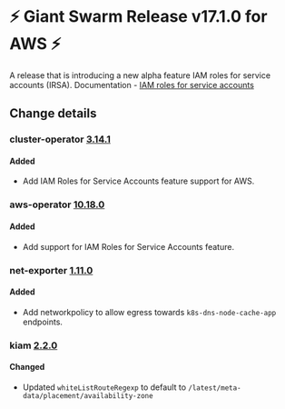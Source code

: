 # :zap: Giant Swarm Release v17.1.0 for AWS :zap:

 A release that is introducing a new alpha feature IAM roles for service accounts (IRSA). Documentation - [IAM roles for service accounts](https://docs.giantswarm.io/advanced/iam-roles-for-service-accounts/)

## Change details


### cluster-operator [3.14.1](https://github.com/giantswarm/cluster-operator/releases/tag/v3.14.1)

#### Added
- Add IAM Roles for Service Accounts feature support for AWS.



### aws-operator [10.18.0](https://github.com/giantswarm/aws-operator/releases/tag/v10.18.0)

#### Added
- Add support for IAM Roles for Service Accounts feature.



### net-exporter [1.11.0](https://github.com/giantswarm/net-exporter/releases/tag/v1.11.0)

#### Added
- Add networkpolicy to allow egress towards `k8s-dns-node-cache-app` endpoints.



### kiam [2.2.0](https://github.com/giantswarm/kiam-app/releases/tag/v2.2.0)

#### Changed
- Updated `whiteListRouteRegexp` to default to `/latest/meta-data/placement/availability-zone`



